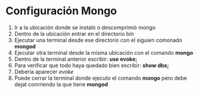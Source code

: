 # Configuración Mongo

1. Ir a la ubicación donde se instaló o descomprimió mongo
2. Dentro de la ubicación entrar en el directorio bin
3. Ejecutar una terminal desde ese directorio con el siguien comonado **mongod**
4. Ejecutar otra terminal desde la misma ubicación con el comando **mongo**
5. Dentro de la terminal anterior escribir: **use evoke;**
6. Para verificar que todo haya quedado bien escribir: **show dbs;**
7. Debería aparecer *evoke*
8. Puede cerrar la terminal donde ejecuto el comando **mongo** pero debe dejat conrriendo la que tiene **mongod**